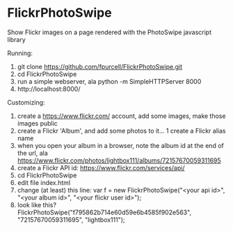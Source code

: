 # FlickrPhotoSwipe
Show Flickr images on a page rendered with the PhotoSwipe javascript library

Running:
 1. git clone https://github.com/fpurcell/FlickrPhotoSwipe.git
 1. cd FlickrPhotoSwipe
 1. run a simple webserver, ala python -m SimpleHTTPServer 8000
 1. http://localhost:8000/

Customizing:
 1. create a https://www.flickr.com/ account, add some images, make those images public
 1. create a Flickr 'Album', and add some photos to it...
 1  create a Flickr alias name
 1. when you open your album in a browser, note the album id at the end of the url, 
    ala https://www.flickr.com/photos/lightbox111/albums/72157670059311695
 1. create a Flickr API id: https://www.flickr.com/services/api/
 1. cd FlickrPhotoSwipe
 1. edit file index.html
 1. change (at least) this line: var f = new FlickrPhotoSwipe("\<your api id\>", "\<your album id\>", "\<your flickr user id\>");
 1. look like this? FlickrPhotoSwipe("f795862b714e60d59e6b4585f902e563", "72157670059311695", "lightbox111");


